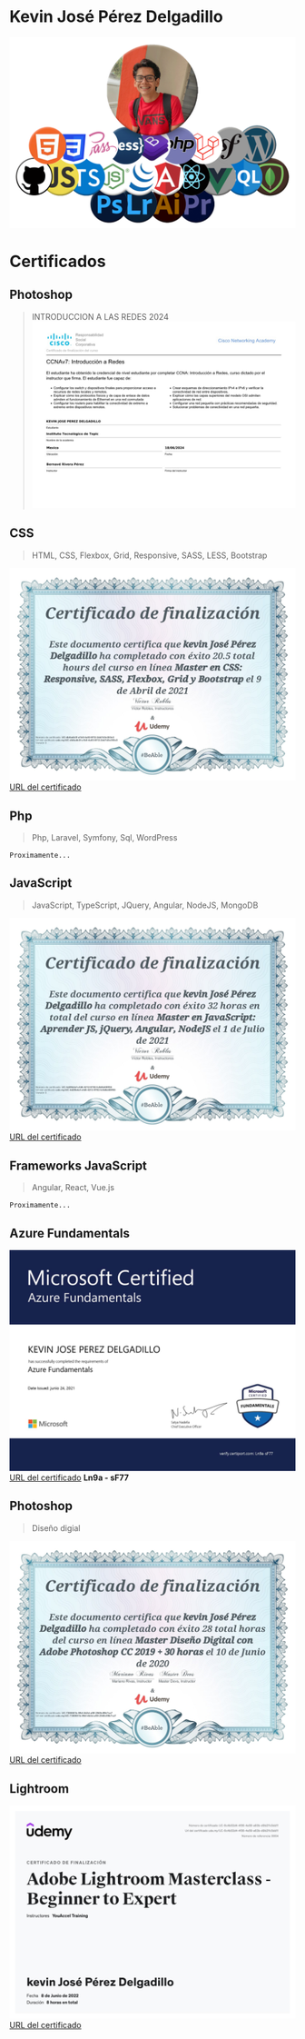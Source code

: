# Kevin José Pérez Delgadillo

![Css](Images/Kevinlogos.png)

# Certificados

## Photoshop
> INTRODUCCION A LAS REDES 2024
![INTRODUCCION A LAS REDES 2024](Images/INTRODUCCIONAL-certificate_1.jpg)

## CSS
> HTML, CSS, Flexbox, Grid, Responsive, SASS, LESS, Bootstrap

![Css](Images/Css.jpg)
[URL del certificado](https://www.udemy.com/certificate/UC-db8adb3f-a1b0-4a03-8f12-2dd7d3e353e3/)
## Php
> Php, Laravel, Symfony, Sql, WordPress 

    Proximamente...

## JavaScript
> JavaScript, TypeScript, JQuery, Angular, NodeJS, MongoDB

![JavaScript](Images/JS.jpg)
[URL del certificado](https://www.udemy.com/certificate/UC-4d29b4ef-cfd6-4212-9792-fc9d6d49ff55/)

## Frameworks JavaScript
> Angular, React, Vue.js 

    Proximamente...

## Azure Fundamentals

![AzureFundamentals](Images/AzureFundamentals.jpg)
[URL del certificado](https://portal.certiport.com/Portal/Pages/CredentialVerification.aspx) **Ln9a - sF77**

## Photoshop
> Diseño digial

![Photoshop](Images/Photoshop.jpg)
[URL del certificado]([ude.my/UC-7300681b-9fbf-4b3d-af8f-2949c99b7ca7](https://www.udemy.com/certificate/UC-7300681b-9fbf-4b3d-af8f-2949c99b7ca7/))

## Lightroom
 
![Lightroom](Images/AdobeLightroom.jpg)
[URL del certificado](https://www.udemy.com/certificate/UC-6c4b02d4-4f36-4e59-a63b-d9b211c5dd11/)

